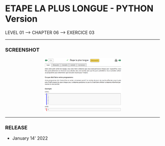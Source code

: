 # ETAPE LA PLUS LONGUE - PYTHON Version
LEVEL 01 --> CHAPTER 06 --> EXERCICE 03

---
### **SCREENSHOT**

<div align="center">
    <img
        src="https://github.com/Ayckinn/PYTHON/blob/main/FRANCE-IOI/LEVEL_01/Chapter_06/03_etape_plus_plongue/todo.png"
        alt="DEMO"
        style="width:50%">
</div>

---
### **RELEASE**

- January 14' 2022